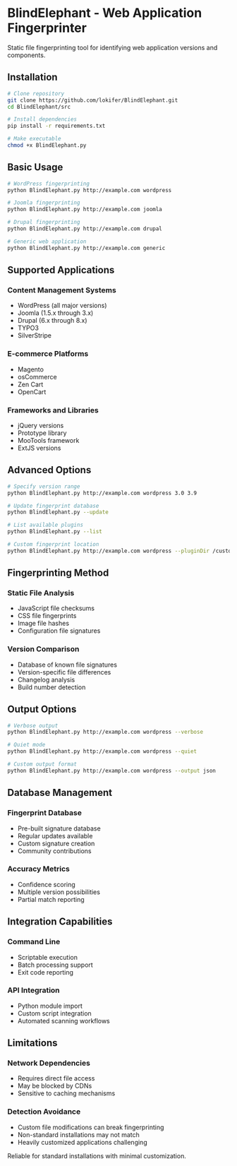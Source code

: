 # BlindElephant - Web Application Fingerprinter

Static file fingerprinting tool for identifying web application versions and components.

## Installation

```bash
# Clone repository
git clone https://github.com/lokifer/BlindElephant.git
cd BlindElephant/src

# Install dependencies
pip install -r requirements.txt

# Make executable
chmod +x BlindElephant.py
```

## Basic Usage

```bash
# WordPress fingerprinting
python BlindElephant.py http://example.com wordpress

# Joomla fingerprinting  
python BlindElephant.py http://example.com joomla

# Drupal fingerprinting
python BlindElephant.py http://example.com drupal

# Generic web application
python BlindElephant.py http://example.com generic
```

## Supported Applications

### Content Management Systems
- WordPress (all major versions)
- Joomla (1.5.x through 3.x)
- Drupal (6.x through 8.x)
- TYPO3
- SilverStripe

### E-commerce Platforms
- Magento
- osCommerce
- Zen Cart
- OpenCart

### Frameworks and Libraries
- jQuery versions
- Prototype library
- MooTools framework
- ExtJS versions

## Advanced Options

```bash
# Specify version range
python BlindElephant.py http://example.com wordpress 3.0 3.9

# Update fingerprint database
python BlindElephant.py --update

# List available plugins
python BlindElephant.py --list

# Custom fingerprint location
python BlindElephant.py http://example.com wordpress --pluginDir /custom/path
```

## Fingerprinting Method

### Static File Analysis
- JavaScript file checksums
- CSS file fingerprints
- Image file hashes
- Configuration file signatures

### Version Comparison
- Database of known file signatures
- Version-specific file differences
- Changelog analysis
- Build number detection

## Output Options

```bash
# Verbose output
python BlindElephant.py http://example.com wordpress --verbose

# Quiet mode
python BlindElephant.py http://example.com wordpress --quiet

# Custom output format
python BlindElephant.py http://example.com wordpress --output json
```

## Database Management

### Fingerprint Database
- Pre-built signature database
- Regular updates available
- Custom signature creation
- Community contributions

### Accuracy Metrics
- Confidence scoring
- Multiple version possibilities
- Partial match reporting

## Integration Capabilities

### Command Line
- Scriptable execution
- Batch processing support
- Exit code reporting

### API Integration
- Python module import
- Custom script integration
- Automated scanning workflows

## Limitations

### Network Dependencies
- Requires direct file access
- May be blocked by CDNs
- Sensitive to caching mechanisms

### Detection Avoidance
- Custom file modifications can break fingerprinting
- Non-standard installations may not match
- Heavily customized applications challenging

Reliable for standard installations with minimal customization.
